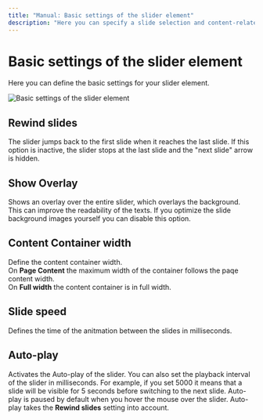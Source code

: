 ```yaml
---
title: "Manual: Basic settings of the slider element"
description: "Here you can specify a slide selection and content-related settings for your slider element"
---
```


# Basic settings of the slider element
Here you can define the basic settings for your slider element.

<Image
    src="/screenshots/en/admin-cms-setting-settings.png" 
    alt="Basic settings of the slider element"
    :caption="true" />

## Rewind slides
The slider jumps back to the first slide when it reaches the last slide. If this option is inactive, the slider stops at the last slide and the "next slide" arrow is hidden.

## Show Overlay
Shows an overlay over the entire slider, which overlays the background. This can improve the readability of the texts. If you optimize the slide background images yourself you can disable this option.

## Content Container width
Define the content container width.   
On <b>Page Content</b> the maximum width of the container follows the paqe content width.  
On <b>Full width</b> the content container is in full width.

## Slide speed
Defines the time of the anitmation between the slides in milliseconds.

## Auto-play
Activates the Auto-play of the slider. You can also set the playback interval of the slider in milliseconds. For example, if you set 5000 it means that a slide will be visible for 5 seconds before switching to the next slide. Auto-play is paused by default when you hover the mouse over the slider. Auto-play takes the **Rewind slides** setting into account.